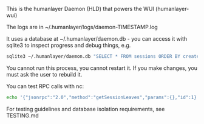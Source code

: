 This is the humanlayer Daemon (HLD) that powers the WUI (humanlayer-wui)

The logs are in ~/.humanlayer/logs/daemon-TIMESTAMP.log

It uses a database at ~/.humanlayer/daemon.db - you can access it with sqlite3 to inspect progress and debug things, e.g.

```bash
sqlite3 ~/.humanlayer/daemon.db "SELECT * FROM sessions ORDER BY created_at DESC LIMIT 5;"
```

You cannot run this process, you cannot restart it. If you make changes, you must ask the user to rebuild it.

You can test RPC calls with nc:

```bash
echo '{"jsonrpc":"2.0","method":"getSessionLeaves","params":{},"id":1}' | nc -U ~/.humanlayer/daemon.sock | jq '.'
```

For testing guidelines and database isolation requirements, see TESTING.md
